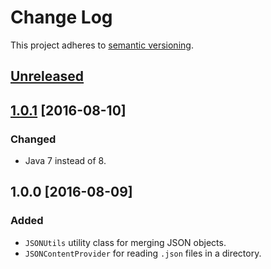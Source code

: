 # Change Log
This project adheres to [semantic versioning](http://semver.org/).

## [Unreleased]

## [1.0.1] [2016-08-10]
### Changed
- Java 7 instead of 8.

## 1.0.0 [2016-08-09]
### Added
- `JSONUtils` utility class for merging JSON objects.
- `JSONContentProvider` for reading `.json` files in a directory.

[Unreleased]: https://github.com/csgis/lib-json/compare/1.0.1...HEAD
[1.0.1]: https://github.com/csgis/lib-json/compare/1.0.0...1.0.1

